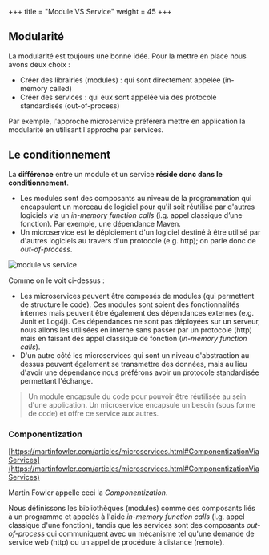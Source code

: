 +++
title = "Module VS Service"
weight = 45
+++

## Modularité

La modularité est toujours une bonne idée. Pour la mettre en place nous avons deux choix :

- Créer des librairies (modules) : qui sont directement appelée (in-memory called)
- Créer des services : qui eux sont appelée via des protocole standardisés (out-of-process)

Par exemple, l'approche microservice préférera mettre en application la modularité en utilisant l'approche par services.

## Le conditionnement

La **différence** entre un module et un service **réside donc dans le conditionnement**.

- Les modules sont des composants au niveau de la programmation qui encapsulent un morceau de logiciel pour qu'il soit réutilisé par d'autres logiciels via un _in-memory function calls_ (i.g. appel classique d’une fonction). Par exemple, une dépendance Maven.
- Un microservice est le déploiement d'un logiciel destiné à être utilisé par d'autres logiciels au travers d'un protocole (e.g. http); on parle donc de _out-of-process_.

![module vs service](../images/module_vs_service.png?width=40pc)

Comme on le voit ci-dessus :

- Les microservices peuvent être composés de modules (qui permettent de structure le code). Ces modules sont soient des fonctionnalités internes mais peuvent être également des dépendances externes (e.g. Junit et Log4j). Ces dépendances ne sont pas déployées sur un serveur, nous allons les utilisées en interne sans passer par un protocole (http) mais en faisant des appel classique de fonction (_in-memory function calls_).
- D'un autre côté les microservices qui sont un niveau d'abstraction au dessus peuvent également se transmettre des données, mais au lieu d'avoir une dépendance nous préférons avoir un protocole standardisée permettant l'échange.

> Un module encapsule du code pour pouvoir être réutilisée au sein d'une application. Un microservice encapsule un besoin (sous forme de code) et offre ce service aux autres.

### Componentization

[https://martinfowler.com/articles/microservices.html#ComponentizationViaServices](https://martinfowler.com/articles/microservices.html#ComponentizationViaServices)

Martin Fowler appelle ceci la _Componentization_.

Nous définissons les bibliothèques (modules) comme des composants liés à un programme et appelés à l'aide _in-memory function calls_ (i.g. appel classique d'une fonction), tandis que les services sont des composants _out-of-process_ qui communiquent avec un mécanisme tel qu'une demande de service web (http) ou un appel de procédure à distance (remote).
